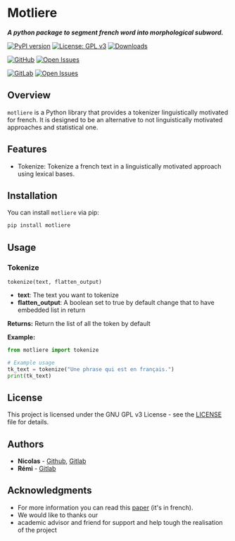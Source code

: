 # Motliere
***A python package to segment french word into morphological subword.***

[![PyPI version](https://badge.fury.io/py/motliere.svg)](https://badge.fury.io/py/motliere)
[![License: GPL v3](https://img.shields.io/badge/License-GPLv3-blue.svg)](https://www.gnu.org/licenses/gpl-3.0)
[![Downloads](https://static.pepy.tech/badge/motliere)](https://pepy.tech/project/motliere)


[![GitHub](https://img.shields.io/badge/GitHub-MorphSeg/Motliere-blue?logo=github)](https://github.com/MorphSeg/Motliere)
[![Open Issues](https://img.shields.io/github/issues/MorphSeg/Motliere.svg)](https://github.com/MorphSeg/Motliere/issues)

[![GitLab](https://img.shields.io/badge/GitLab-morphseg/Motiliere-orange?logo=gitlab)](https://gitlab.com/morphseg/motliere)
[![Open Issues](https://img.shields.io/github/issues/MorphSeg/Motliere.svg)](https://gitlab.com/MorphSeg/Motliere/-/issues)

## Overview

`motliere` is a Python library that provides a tokenizer linguistically motivated for french. It is designed to be an alternative to not linguistically motivated approaches and statistical one.

## Features

- Tokenize: Tokenize a french text in a linguistically motivated approach using lexical bases.

## Installation

You can install `motliere` via pip:

```bash
pip install motliere
```


## Usage

### Tokenize

`tokenize(text, flatten_output)`

- **text**: The text you want to tokenize
- **flatten_output**: A boolean set to true by default change that to have embedded list in return

**Returns:** Return the list of all the token by default

**Example:**

```python
from motliere import tokenize

# Example usage
tk_text = tokenize("Une phrase qui est en français.")
print(tk_text)
```

## License

This project is licensed under the GNU GPL v3 License - see the [LICENSE](LICENSE) file for details.

## Authors

- **Nicolas** - [Github](https://github.com/Kxa-M), [Gitlab](https://gitlab.com/users/Nicolas.G_/contributed)
- **Rémi** - [Gitlab](https://gitlab.com/users/e23b509c/contributed)

## Acknowledgments

- For more information you can read this [paper](https://gitlab.com/m1atal/ter/-/blob/main/TER_2024_Rapport.pdf) (it's in french).
- We would like to thanks our
- academic advisor and friend for support and help tough the realisation of the project
